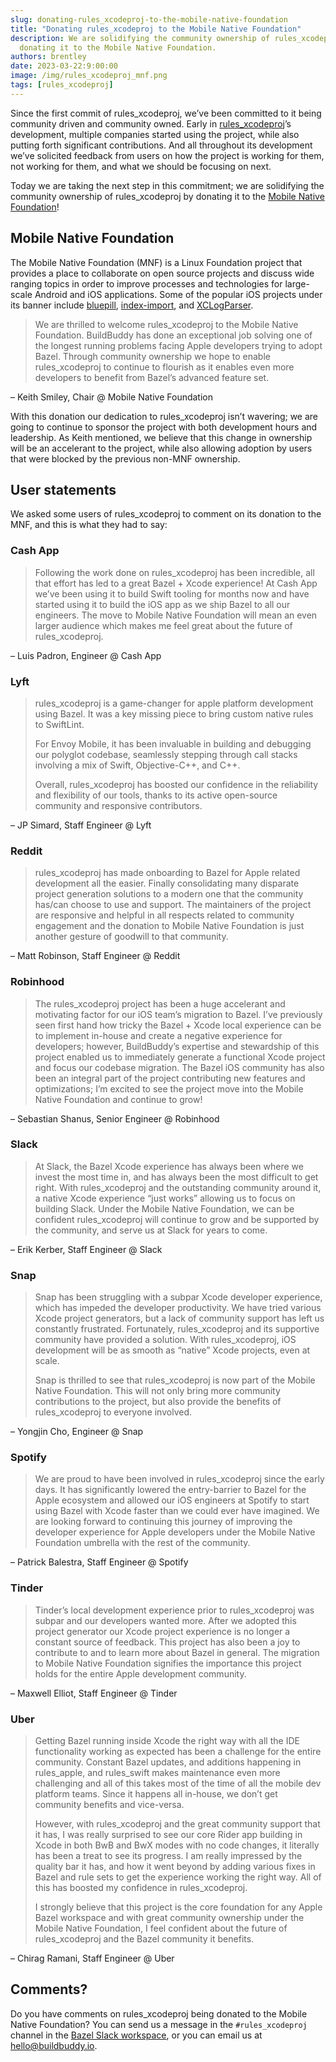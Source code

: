 ```yaml
---
slug: donating-rules_xcodeproj-to-the-mobile-native-foundation
title: "Donating rules_xcodeproj to the Mobile Native Foundation"
description: We are solidifying the community ownership of rules_xcodeproj by
  donating it to the Mobile Native Foundation.
authors: brentley
date: 2023-03-22:9:00:00
image: /img/rules_xcodeproj_mnf.png
tags: [rules_xcodeproj]
---
```


Since the first commit of rules_xcodeproj, we’ve been committed to it being
community driven and community owned. Early in
[rules_xcodeproj][rules_xcodeproj]’s development, multiple companies started
using the project, while also putting forth significant contributions. And all
throughout its development we’ve solicited feedback from users on how the
project is working for them, not working for them, and what we should be
focusing on next.

Today we are taking the next step in this commitment; we are solidifying the
community ownership of rules_xcodeproj by donating it to the
[Mobile Native Foundation][mnf]!

[mnf]: https://mobilenativefoundation.org
[rules_xcodeproj]: https://github.com/MobileNativeFoundation/rules_xcodeproj

<!-- truncate -->

## Mobile Native Foundation

The Mobile Native Foundation (MNF) is a Linux Foundation project that provides a
place to collaborate on open source projects and discuss wide ranging topics in
order to improve processes and technologies for large-scale Android and iOS
applications. Some of the popular iOS projects under its banner include
[bluepill][bluepill], [index-import][index-import], and
[XCLogParser][xclogparser].

[bluepill]: https://github.com/MobileNativeFoundation/bluepill
[index-import]: https://github.com/MobileNativeFoundation/index-import
[xclogparser]: https://github.com/MobileNativeFoundation/XCLogParser

> We are thrilled to welcome rules_xcodeproj to the Mobile Native Foundation.
> BuildBuddy has done an exceptional job solving one of the longest running
> problems facing Apple developers trying to adopt Bazel. Through community
> ownership we hope to enable rules_xcodeproj to continue to flourish as it
> enables even more developers to benefit from Bazel’s advanced feature set.

&ndash; Keith Smiley, Chair @ Mobile Native Foundation

With this donation our dedication to rules_xcodeproj isn’t wavering; we are
going to continue to sponsor the project with both development hours and
leadership. As Keith mentioned, we believe that this change in ownership will be
an accelerant to the project, while also allowing adoption by users that were
blocked by the previous non-MNF ownership.

## User statements

We asked some users of rules_xcodeproj to comment on its donation to the MNF,
and this is what they had to say:

### Cash App

> Following the work done on rules_xcodeproj has been incredible, all that
> effort has led to a great Bazel + Xcode experience! At Cash App we’ve been
> using it to build Swift tooling for months now and have started using it to
> build the iOS app as we ship Bazel to all our engineers. The move to Mobile
> Native Foundation will mean an even larger audience which makes me feel great
> about the future of rules_xcodeproj.

&ndash; Luis Padron, Engineer @ Cash App

### Lyft

> rules_xcodeproj is a game-changer for apple platform development using Bazel.
> It was a key missing piece to bring custom native rules to SwiftLint.
>
> For Envoy Mobile, it has been invaluable in building and debugging our
> polyglot codebase, seamlessly stepping through call stacks involving a mix of
> Swift, Objective-C++, and C++.
>
> Overall, rules_xcodeproj has boosted our confidence in the reliability and
> flexibility of our tools, thanks to its active open-source community and
> responsive contributors.

&ndash; JP Simard, Staff Engineer @ Lyft

### Reddit

> rules_xcodeproj has made onboarding to Bazel for Apple related development all
> the easier. Finally consolidating many disparate project generation solutions
> to a modern one that the community has/can choose to use and support. The
> maintainers of the project are responsive and helpful in all respects related
> to community engagement and the donation to Mobile Native Foundation is just
> another gesture of goodwill to that community.

&ndash; Matt Robinson, Staff Engineer @ Reddit

### Robinhood

> The rules_xcodeproj project has been a huge accelerant and motivating factor
> for our iOS team’s migration to Bazel. I’ve previously seen first hand how
> tricky the Bazel + Xcode local experience can be to implement in-house and
> create a negative experience for developers; however, BuildBuddy’s expertise
> and stewardship of this project enabled us to immediately generate a
> functional Xcode project and focus our codebase migration. The Bazel iOS
> community has also been an integral part of the project contributing new
> features and optimizations; I’m excited to see the project move into the
> Mobile Native Foundation and continue to grow!

&ndash; Sebastian Shanus, Senior Engineer @ Robinhood

### Slack

> At Slack, the Bazel Xcode experience has always been where we invest the most
> time in, and has always been the most difficult to get right. With
> rules_xcodeproj and the outstanding community around it, a native Xcode
> experience “just works” allowing us to focus on building Slack. Under the
> Mobile Native Foundation, we can be confident rules_xcodeproj will continue to
> grow and be supported by the community, and serve us at Slack for years to
> come.

&ndash; Erik Kerber, Staff Engineer @ Slack

### Snap

> Snap has been struggling with a subpar Xcode developer experience, which has
> impeded the developer productivity. We have tried various Xcode project
> generators, but a lack of community support has left us constantly frustrated.
> Fortunately, rules_xcodeproj and its supportive community have provided a
> solution. With rules_xcodeproj, iOS development will be as smooth as “native”
> Xcode projects, even at scale.
>
> Snap is thrilled to see that rules_xcodeproj is now part of the Mobile Native
> Foundation. This will not only bring more community contributions to the
> project, but also provide the benefits of rules_xcodeproj to everyone
> involved.

&ndash; Yongjin Cho, Engineer @ Snap

### Spotify

> We are proud to have been involved in rules_xcodeproj since the early days. It
> has significantly lowered the entry-barrier to Bazel for the Apple ecosystem
> and allowed our iOS engineers at Spotify to start using Bazel with Xcode
> faster than we could ever have imagined. We are looking forward to continuing
> this journey of improving the developer experience for Apple developers under
> the Mobile Native Foundation umbrella with the rest of the community.

&ndash; Patrick Balestra, Staff Engineer @ Spotify

### Tinder

> Tinder’s local development experience prior to rules_xcodeproj was subpar and
> our developers wanted more. After we adopted this project generator our Xcode
> project experience is no longer a constant source of feedback. This project
> has also been a joy to contribute to and to learn more about Bazel in general.
> The migration to Mobile Native Foundation signifies the importance this
> project holds for the entire Apple development community.

&ndash; Maxwell Elliot, Staff Engineer @ Tinder

### Uber

> Getting Bazel running inside Xcode the right way with all the IDE
> functionality working as expected has been a challenge for the entire
> community. Constant Bazel updates, and additions happening in rules_apple, and
> rules_swift makes maintenance even more challenging and all of this takes most
> of the time of all the mobile dev platform teams. Since it happens all
> in-house, we don’t get community benefits and vice-versa.
>
> However, with rules_xcodeproj and the great community support that it has, I
> was really surprised to see our core Rider app building in Xcode in both BwB
> and BwX modes with no code changes, it literally has been a treat to see its
> progress. I am really impressed by the quality bar it has, and how it went
> beyond by adding various fixes in Bazel and rule sets to get the experience
> working the right way. All of this has boosted my confidence in
> rules_xcodeproj.
>
> I strongly believe that this project is the core foundation for any Apple
> Bazel workspace and with great community ownership under the Mobile Native
> Foundation, I feel confident about the future of rules_xcodeproj and the
> Bazel community it benefits.

&ndash; Chirag Ramani, Staff Engineer @ Uber

## Comments?

Do you have comments on rules_xcodeproj being donated to the Mobile Native
Foundation? You can send us a message in the `#rules_xcodeproj` channel in the
[Bazel Slack workspace][bazel-slack], or you can email us at
[hello@buildbuddy.io](mailto:hello@buildbuddy.io).

[bazel-slack]: https://slack.bazel.build/
